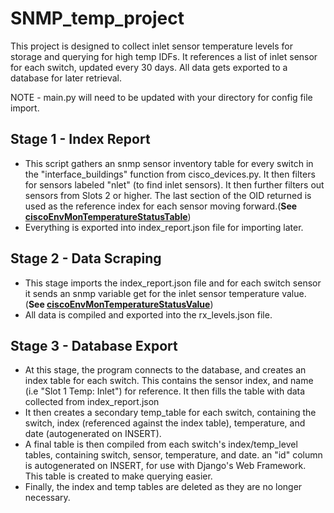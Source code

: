 # SNMP_temp_project
This project is designed to collect inlet sensor temperature levels
for storage and querying for high temp IDFs. It references a list
of inlet sensor for each switch, updated every 30 days.
All data gets exported to a database for later retrieval.

NOTE - main.py will need to be updated with your directory for config file import.

## Stage 1 - Index Report
- This script gathers an snmp sensor inventory table for every switch in the "interface_buildings" function from cisco_devices.py. It then filters for sensors labeled "nlet" (to find inlet sensors). It then further filters out sensors from Slots 2 or higher. The last section of the OID returned is used as the reference index for each sensor moving forward.(**See [ciscoEnvMonTemperatureStatusTable](https://snmp.cloudapps.cisco.com/Support/SNMP/do/BrowseOID.do?objectInput=1.3.6.1.4.1.9.9.13.1.3&translate=Translate)**)
- Everything is exported into index_report.json file for importing later.

## Stage 2 - Data Scraping
- This stage imports the index_report.json file and for each switch sensor it sends an snmp variable get for the inlet sensor temperature value. (**See [ciscoEnvMonTemperatureStatusValue](https://snmp.cloudapps.cisco.com/Support/SNMP/do/BrowseOID.do?objectInput=1.3.6.1.4.1.9.9.13.1.3.1.3&translate=Translate)**)
- All data is compiled and exported into the rx_levels.json file.

## Stage 3 - Database Export
- At this stage, the program connects to the database, and creates an index table for each switch. This contains the sensor index, and name (i.e "Slot 1 Temp:    Inlet") for reference. It then fills the table with data collected from index_report.json
- It then creates a secondary temp_table for each switch, containing the switch, index (referenced against the index table), temperature, and date (autogenerated on INSERT).
- A final table is then compiled from each switch's index/temp_level tables, containing switch, sensor, temperature, and date. an "id" column is autogenerated on INSERT, for use with Django's Web Framework. This table is created to make querying easier.
- Finally, the index and temp tables are deleted as they are no longer necessary.


